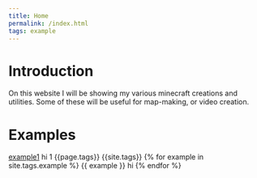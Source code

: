 ```yaml
---
title: Home
permalink: /index.html
tags: example
---
```

# Introduction  
On this website I will be showing my various minecraft creations and utilities. Some of these will be useful for map-making, or video creation.

# Examples  
[example1](example1.md)
hi 1
{{page.tags}}
{{site.tags}}
{% for example in site.tags.example %}
  {{ example }}
  hi
{% endfor %}
